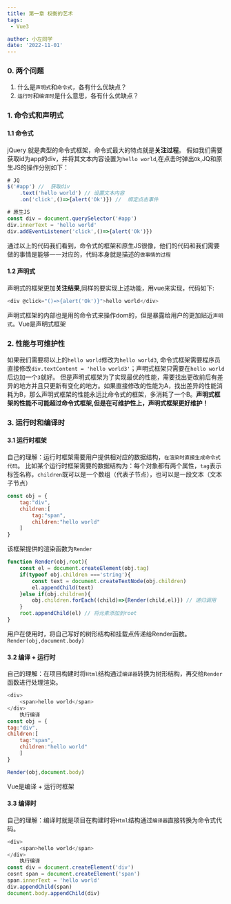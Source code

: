 ```yaml
---
title: 第一章 权衡的艺术
tags:
 - Vue3

author: 小左同学
date: '2022-11-01'
---
```


### 0. 两个问题
1. 什么是`声明式`和`命令式`，各有什么优缺点？
2. `运行时`和`编译时`是什么意思，各有什么优缺点？
### 1. 命令式和声明式
#### 1.1 命令式
jQuery 就是典型的命令式框架，命令式最大的特点就是**关注过程**。
假如我们需要获取id为app的div，并将其文本内容设置为`hello world`,在点击时弹出`Ok`,JQ和原生JS的操作分别如下：
```js
# JQ
$('#app') //  获取div
    .text('hello world') // 设置文本内容
    .on('click',()=>{alert('Ok')}) //  绑定点击事件
```
```js
# 原生JS
const div = document.querySelector('#app')
div.innerText = 'hello world'
div.addEventListener('click',()=>{alert('Ok')})
```
通过以上的代码我们看到，命令式的框架和原生JS很像，他们的代码和我们需要做的事情是能够一一对应的，代码本身就是描述的`做事情的过程`
#### 1.2 声明式
声明式的框架更加**关注结果**,同样的要实现上述功能，用vue来实现，代码如下:
```js
<div @click="()=>{alert('Ok')}">hello world</div>
```
声明式框架的内部也是用的命令式来操作dom的，但是暴露给用户的更加贴近`声明式`。Vue是声明式框架

### 2. 性能与可维护性
如果我们需要将以上的`hello world`修改为`hello world3`, 命令式框架需要程序员直接修改`div.textContent = 'hello world3'`；声明式框架只需要在`hello world`后边加一个`3`就好。 但是声明式框架为了实现最优的性能，需要找出更改前后有差异的地方并且只更新有变化的地方。如果直接修改的性能为A，找出差异的性能消耗为B，那么声明式框架的性能永远比命令式的框架，多消耗了一个B。**声明式框架的性能不可能超过命令式框架,但是在可维护性上，声明式框架更好维护！**

### 3. 运行时和编译时
#### 3.1 运行时框架
自己的理解：运行时框架需要用户提供相对应的数据结构，`在渲染时直接生成命令式代码`。
比如某个运行时框架需要的数据结构为：每个对象都有两个属性，`tag`表示标签名称，`children`既可以是一个数组（代表子节点），也可以是一段文本（文本子节点）
```js
const obj = {
    tag:"div",
    children:[
        tag:"span",
        children:"hello world"
    ]
}
```
该框架提供的渲染函数为`Render`
```js
function Render(obj,root){
    const el = document.createElement(obj.tag)
    if(typeof obj.children ==='string'){
        const text = document.createTextNode(obj.children)
        el.appendChild(text)
    }else if(obj.children){
        obj.children.forEach((child)=>{Render(child,el)}) // 递归调用
    }
    root.appendChild(el) // 将元素添加到root
}
```
用户在使用时，将自己写好的树形结构和挂载点传递给Render函数。`Render(obj,document.body)`
#### 3.2 编译 + 运行时
自己的理解：在项目构建时将`Html`结构通过`编译器`转换为树形结构，再交给`Render`函数进行处理渲染。
```js
<div>
    <span>hello world</span>      
</div>
    执行编译
const obj = {
tag:"div",
children:[
    tag:"span",
    children:"hello world"
    ]
}

Render(obj,document.body)
```
Vue是编译 + 运行时框架
#### 3.3 编译时
自己的理解：编译时就是项目在构建时将`Html`结构通过`编译器`直接转换为命令式代码。
```js
<div>
    <span>hello world</span>      
</div>
    执行编译
const div = document.createElement('div')
cosnt span = document.createElement('span')
span.innerText = 'hello world'
div.appendChild(span)
document.body.appendChild(div)
```
